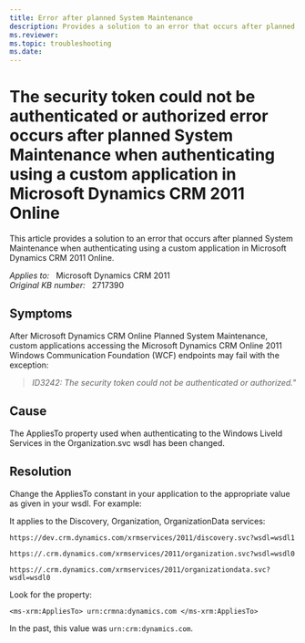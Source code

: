 ```yaml
---
title: Error after planned System Maintenance
description: Provides a solution to an error that occurs after planned System Maintenance when authenticating using a custom application
ms.reviewer: 
ms.topic: troubleshooting
ms.date: 
---
```

# The security token could not be authenticated or authorized error occurs after planned System Maintenance when authenticating using a custom application in Microsoft Dynamics CRM 2011 Online

This article provides a solution to an error that occurs after planned System Maintenance when authenticating using a custom application in Microsoft Dynamics CRM 2011 Online.

_Applies to:_ &nbsp; Microsoft Dynamics CRM 2011  
_Original KB number:_ &nbsp; 2717390

## Symptoms

After Microsoft Dynamics CRM Online Planned System Maintenance, custom applications accessing the Microsoft Dynamics CRM Online 2011 Windows Communication Foundation (WCF) endpoints may fail with the exception:

> *ID3242: The security token could not be authenticated or authorized."*

## Cause

The AppliesTo property used when authenticating to the Windows LiveId Services in the Organization.svc wsdl has been changed.

## Resolution

Change the AppliesTo constant in your application to the appropriate value as given in your wsdl. For example:

It applies to the Discovery, Organization, OrganizationData services:

`https://dev.crm.dynamics.com/xrmservices/2011/discovery.svc?wsdl=wsdl1`

`https://.crm.dynamics.com/xrmservices/2011/organization.svc?wsdl=wsdl0`

`https://.crm.dynamics.com/xrmservices/2011/organizationdata.svc?wsdl=wsdl0`

Look for the property:

`<ms-xrm:AppliesTo> urn:crmna:dynamics.com </ms-xrm:AppliesTo>`

In the past, this value was `urn:crm:dynamics.com`.
